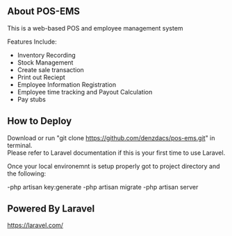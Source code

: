 ## About POS-EMS 

This is a web-based POS and employee management system

Features Include:
- Inventory Recording
- Stock Management
- Create sale transaction
- Print out Reciept
- Employee Information Registration
- Employee time tracking and Payout Calculation
- Pay stubs

## How to Deploy

Download or run "git clone https://github.com/denzdacs/pos-ems.git" in terminal.
</br>
Please refer to Laravel documentation if this is your first time to use Laravel.

Once your local environemnt is setup properly got to project directory and the following:

-php artisan key:generate
-php artisan migrate
-php artisan server

## Powered By Laravel 

https://laravel.com/
